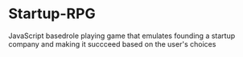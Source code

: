 # Startup-RPG
JavaScript basedrole playing game that emulates founding a startup company and making it succceed based on the user's choices

